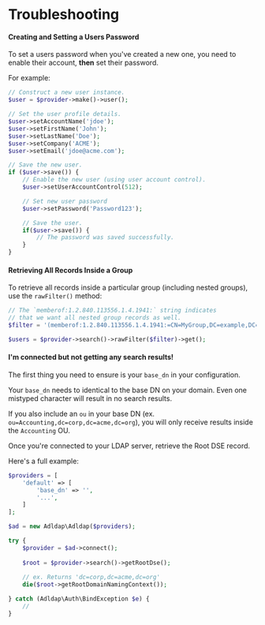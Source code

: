 # Troubleshooting

#### Creating and Setting a Users Password

To set a users password when you've created a new one, you need to enable their account, **then** set their password.

For example:

```php
// Construct a new user instance.
$user = $provider->make()->user();

// Set the user profile details.
$user->setAccountName('jdoe');
$user->setFirstName('John');
$user->setLastName('Doe');
$user->setCompany('ACME');
$user->setEmail('jdoe@acme.com');

// Save the new user.
if ($user->save()) {
    // Enable the new user (using user account control).
    $user->setUserAccountControl(512);

    // Set new user password
    $user->setPassword('Password123');

    // Save the user.
    if($user->save()) {
        // The password was saved successfully.
    }
}
```

#### Retrieving All Records Inside a Group

To retrieve all records inside a particular group (including nested groups), use the `rawFilter()` method:

```php
// The `memberof:1.2.840.113556.1.4.1941:` string indicates
// that we want all nested group records as well.
$filter = '(memberof:1.2.840.113556.1.4.1941:=CN=MyGroup,DC=example,DC=com)';

$users = $provider->search()->rawFilter($filter)->get();
```

#### I'm connected but not getting any search results!

The first thing you need to ensure is your `base_dn` in your configuration.

Your `base_dn` needs to identical to the base DN on your domain. Even one mistyped character will result in no search results.

If you also include an `ou` in your base DN (ex. `ou=Accounting,dc=corp,dc=acme,dc=org`), you will only receive results inside the `Accounting` OU.

Once you're connected to your LDAP server, retrieve the Root DSE record.

Here's a full example:

```php
$providers = [
    'default' => [
        'base_dn' => '',
        '...',
    ]
];

$ad = new Adldap\Adldap($providers);

try {
    $provider = $ad->connect();
    
    $root = $provider->search()->getRootDse();
    
    // ex. Returns 'dc=corp,dc=acme,dc=org'
    die($root->getRootDomainNamingContext());

} catch (Adldap\Auth\BindException $e) {
    //
}
```
